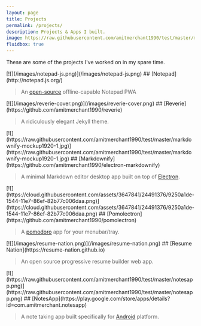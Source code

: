 ```yaml
---
layout: page
title: Projects
permalink: /projects/
description: Projects & Apps I built.
image: https://raw.githubusercontent.com/amitmerchant1990/test/master/markdownify-mockup1920-1.jpg
fluidbox: true
---
```


These are some of the projects I've worked on in my spare time.

<div class="projects-container" style="">
<div markdown="1" class="project-box">
[![](/images/notepad-js.png)](/images/notepad-js.png)
## [Notepad](http://notepad.js.org/)

> An [open-source](https://github.com/amitmerchant1990/notepad) offline-capable Notepad PWA
</div>

<div markdown="1" class="project-box">
[![](/images/reverie-cover.png)](/images/reverie-cover.png)
## [Reverie](https://github.com/amitmerchant1990/reverie)

> A ridiculously elegant Jekyll theme.
</div>

<div markdown="1" class="project-box">
[![](https://raw.githubusercontent.com/amitmerchant1990/test/master/markdownify-mockup1920-1.jpg)](https://raw.githubusercontent.com/amitmerchant1990/test/master/markdownify-mockup1920-1.jpg)
## [Markdownify](https://github.com/amitmerchant1990/electron-markdownify)

> A minimal Markdown editor desktop app built on top of [Electron](http://electron.atom.io/).
</div>

<div markdown="1" class="project-box">
[![](https://cloud.githubusercontent.com/assets/3647841/24491376/9250a1de-1544-11e7-86ef-82b77c006daa.png)](https://cloud.githubusercontent.com/assets/3647841/24491376/9250a1de-1544-11e7-86ef-82b77c006daa.png)
## [Pomolectron](https://github.com/amitmerchant1990/pomolectron)

> A [pomodoro](https://en.wikipedia.org/wiki/Pomodoro_Technique) app for your menubar/tray.
</div>

<div markdown="1" class="project-box">
[![](/images/resume-nation.png)](/images/resume-nation.png)
## [Resume Nation](https://resume-nation.github.io)

> An open source progressive resume builder web app.
</div>

<div markdown="1" class="project-box">
[![](https://raw.githubusercontent.com/amitmerchant1990/test/master/notesapp.png)](https://raw.githubusercontent.com/amitmerchant1990/test/master/notesapp.png)
## [NotesApp](https://play.google.com/store/apps/details?id=com.amitmerchant.notesapp)

> A note taking app built specifically for [Android](https://www.android.com) platform.
</div>
</div>